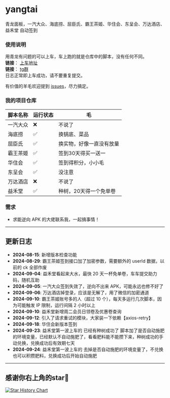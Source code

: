 # yangtai

青龙面板，一汽大众、海底捞、屈臣氏、霸王茶姬、华住会、东呈会、万达酒店、益禾堂 自动签到

### 使用说明
用青龙有问题的可以上车，车上跑的就是仓库中的脚本，没有任何不同。  
**链接**： [上车地址](https://checktoke.filegear-sg.me/bus)  
**链接**： [tg群](https://t.me/+EkWsEK1Btx41NzY0)  
日志正常即上车成功，请不要重复提交。

有价值的羊毛欢迎提到 [issues](https://github.com/你的仓库/issues)，尽力搞定。

### 我的项目仓库

| 脚本名称 | 运行状态 | 毛 |
|---------|----------|----------|
| 一汽大众 | ❌ |不说了|
| 海底捞 | ✅ |换锅底、菜品|
| 屈臣氏 | ✅ |换实物，好像一直没有放量|
| 霸王茶姬 | ✅ |签到30天得买一送一|
| 华住会 | ✅ |签到得积分，小小毛|
| 东呈会 | ✅ |没注意|
| 万达酒店 | ❌ |不说了|
| 益禾堂 | ✅ |种树，20天得一个免单卷|

### 需求
- 求能逆向 APK 的大佬联系我，一起搞事情！

---

## 更新日志

- **2024-08-15**: 新增版本检查功能
- **2024-08-29**: 霸王茶姬签到接口加了加密参数，需要额外的 userId 数据，以前的 ck 全部作废
- **2024-09-04**: 益禾堂看起来大水，最快 20 天一杯免单卷，车车提交助力码，随机互助
- **2024-09-05**: 一汽大众签到失效了，逆向不出来 APK，可能永远也修不好了
- **2024-09-06**: 万达酒店掉登录，应该是无解了，用了微信的加密通道
- **2024-09-10**: 霸王茶姬账号多的人（超过 10 个），每天多运行几次脚本，因为可能触发 IP 限制，运行间隔 2 小时以上
- **2024-09-10**: 益禾堂新增周二会员日领卷及优惠卷查询
- **2024-09-12**: 引入了请求重试的模块，大家装一下依赖【axios-retry】
- **2024-09-18**: 华住会新版本签到
- **2024-09-23**: 益禾堂第一波上车的 已经有种树成功了 脚本加了是否自动施肥的环境变量，已经默认不自动施肥了，看看肥料能不能攒下来，种树成功的手动兑换，兑换成功后有效期七天
- **2024-09-24**: 益禾堂第一波上车的 去掉是否自动施肥的环境变量了，不兑换也可以积攒肥料，兑换成功后开始自动施肥

---
## 感谢你右上角的star🌟
[![Star History Chart](https://api.star-history.com/svg?repos=checkToke/yangtai&type=Date)](https://star-history.com/#checkToke/yangtai)





